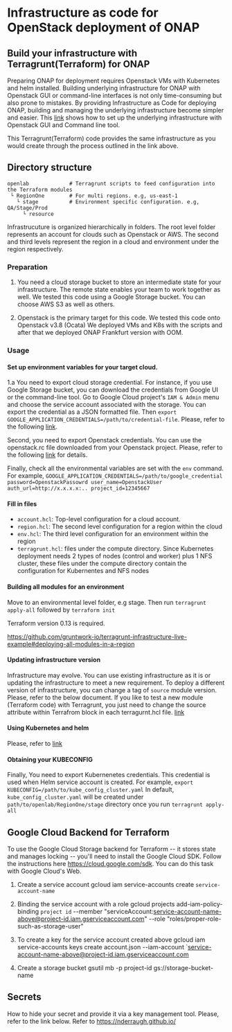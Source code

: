 # Infrastructure as code for OpenStack deployment of ONAP

## Build your infrastructure with Terragrunt(Terraform) for ONAP

Preparing ONAP for deployment requires Openstack VMs with Kubernetes and helm installed. 
Building underlying infrastructure for ONAP with Openstack GUI or command-line interfaces is not only time-consuming but also prone to mistakes.
By providing Infrastructure as Code for deploying ONAP, building and managing the underlying infrastructure become simpler and easier.
This [link](https://docs.onap.org/en/casablanca/submodules/oom.git/docs/oom_setup_kubernetes_rancher.html#onap-on-kubernetes-with-rancher) shows how to set up the underlying infrastructure with Openstack GUI and Command line tool.

This Terragrunt(Terraform) code provides the same infrastructure as you would create through the process outlined in the link above.


## Directory structure
```
openlab             # Terragrunt scripts to feed configuration into the Terraform modules 
 └ RegionOne        # For multi regions. e.g, us-east-1
   └ stage          # Environment specific configuration. e.g, QA/Stage/Prod
     └ resource
```

Infrastrucuture is organized hierarchically in folders.
The root level folder represents an account for clouds such as Openstack or AWS.
The second and third levels represent the region in a cloud and environment under the region respectively.

### Preparation
1. You need a cloud storage bucket to store an intermediate state for your infrastructure. The remote state enables your team to work together as well.  We tested this code using a Google Storage bucket. You can choose AWS S3 as well as others.


2. Openstack is the primary target for this code. We tested this code onto Openstack v3.8 (Ocata) 
We deployed VMs and K8s with the scripts and after that we deployed ONAP Frankfurt version with OOM.

### Usage
#### Set up environment variables for your target cloud.

1.a You need to export cloud storage credential.
For instance, if you use Google Storage bucket, you can download the credentials from Google UI or the command-line tool.
Go to Google Cloud project's `IAM & Admin` menu and choose the service account associated with the storage.
You can export the credential as a JSON formatted file.  Then
`export GOOGLE_APPLICATION_CREDENTIALS=/path/to/credential-file`.
Please, refer to the following [link](https://cloud.google.com/iam/docs/creating-managing-service-account-keys).

Second, you need to export Openstack credentials. You can use the openstack.rc file downloaded from your Openstack project.
Please, refer to the following [link](https://docs.openstack.org/ocata/user-guide/common/cli-set-environment-variables-using-openstack-rc.html) for details.

Finally, check all the environmental variables are set with the `env` command.
For example,
``
GOOGLE_APPLICATION_CREDENTIALS=/path/to/google_credential
password=OpenstackPassowrd
user_name=OpenstackUser
auth_url=http://x.x.x.x:..
project_id=12345667
``

#### Fill in files
 - `account.hcl`: Top-level configuration for a cloud account.
 - `region.hcl`: The second level configuration for a region within the cloud
 - `env.hcl`: The third level configuration for an environment within the region
 - `terragrunt.hcl`: files under the compute directory. Since Kubernetes deployment needs 2 types of nodes (control and worker) plus 1 NFS cluster, these files under the compute directory contain the configuration for Kubernentes and NFS nodes 

####  Building all modules for an environment
Move to an environmental level folder, e.g stage.
Then run `terragrunt apply-all` followed by `terraform init`

Terraform version 0.13 is required.

https://github.com/gruntwork-io/terragrunt-infrastructure-live-example#deploying-all-modules-in-a-region

####  Updating infrastructure version
Infrastructure may evolve. You can use existing infrastructure as it is or updating the infrastructure to meet a new requirement.
To deploy a different version of infrastructure, you can change a tag of `source` module version.
Please, refer to the below document.
If you like to test a new module (Terraform code) with Terragrunt, you just need to change the source attribute within Terrafrom block in each terragurnt.hcl file.
[link](https://www.terraform.io/docs/modules/sources.html#generic-git-repository)

####  Using Kubernetes and helm

Please, refer to [link](https://github.com/gruntwork-io/terragrunt-infrastructure-live-example#example-infrastructure-live-for-terragrunt)

#### Obtaining your KUBECONFIG
Finally, You need to export Kubernenetes credentials.
This credential is used when Helm service account is created. 
For example, `export KUBECONFIG=/path/to/kube_config_cluster.yaml`
In default, `kube_config_cluster.yaml` will be created under `path/to/openlab/RegionOne/stage` directory once you run `terragrunt apply-all`

## Google Cloud Backend for Terraform
To use the Google Cloud Storage backend for Terraform -- it stores state and manages locking -- you'll need to install the Google Cloud SDK.  Follow the instructions here https://cloud.google.com/sdk.
You can do this task with Google Cloud's Web.

1. Create a service account
gcloud iam service-accounts create `service-account-name` 

2. Binding the service account with a role 
gcloud projects add-iam-policy-binding `project id` --member "serviceAccount:service-account-name-above@project-id.iam.gserviceaccount.com" --role "roles/proper-role-such-as-storage-user"

3. To create a key for the service account created above
gcloud iam service-accounts keys create account.json --iam-account `service-account-name-above@project-id.iam.gserviceaccount.com

4. Create a storage bucket
gsutil mb -p project-id gs://storage-bucket-name

## Secrets
How to hide your secret and provide it via a key management tool. Please, refer to the link below.
Refer to https://nderraugh.github.io/

